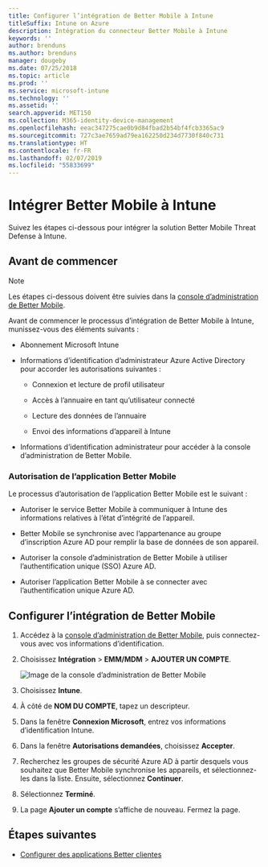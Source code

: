 ```yaml
---
title: Configurer l’intégration de Better Mobile à Intune
titleSuffix: Intune on Azure
description: Intégration du connecteur Better Mobile à Intune
keywords: ''
author: brenduns
ms.author: brenduns
manager: dougeby
ms.date: 07/25/2018
ms.topic: article
ms.prod: ''
ms.service: microsoft-intune
ms.technology: ''
ms.assetid: ''
search.appverid: MET150
ms.collection: M365-identity-device-management
ms.openlocfilehash: eeac347275cae0b9d84fbad2b54bf4fcb3365ac9
ms.sourcegitcommit: 727c3ae7659ad79ea162250d234d7730f840c731
ms.translationtype: HT
ms.contentlocale: fr-FR
ms.lasthandoff: 02/07/2019
ms.locfileid: "55833699"
---
```

# <a name="integrate-better-mobile-with-intune"></a>Intégrer Better Mobile à Intune

Suivez les étapes ci-dessous pour intégrer la solution Better Mobile Threat Defense à Intune.

## <a name="before-you-begin"></a>Avant de commencer

> [!NOTE]
> Les étapes ci-dessous doivent être suivies dans la [console d’administration de Better Mobile](https://aad.bmobi.net).

Avant de commencer le processus d’intégration de Better Mobile à Intune, munissez-vous des éléments suivants :

-   Abonnement Microsoft Intune

-   Informations d’identification d’administrateur Azure Active Directory pour accorder les autorisations suivantes :

    -   Connexion et lecture de profil utilisateur

    -   Accès à l’annuaire en tant qu’utilisateur connecté

    -   Lecture des données de l’annuaire

    -   Envoi des informations d’appareil à Intune

-   Informations d’identification administrateur pour accéder à la console d’administration de Better Mobile.

### <a name="better-mobile-app-authorization"></a>Autorisation de l’application Better Mobile

Le processus d’autorisation de l’application Better Mobile est le suivant :

-   Autoriser le service Better Mobile à communiquer à Intune des informations relatives à l’état d’intégrité de l’appareil.

-   Better Mobile se synchronise avec l’appartenance au groupe d’inscription Azure AD pour remplir la base de données de son appareil.

-   Autoriser la console d’administration de Better Mobile à utiliser l’authentification unique (SSO) Azure AD.

-   Autoriser l’application Better Mobile à se connecter avec l’authentification unique Azure AD.

## <a name="to-set-up-better-mobile-integration"></a>Configurer l’intégration de Better Mobile

1. Accédez à la [console d’administration de Better Mobile](https://aad.bmobi.net), puis connectez-vous avec vos informations d’identification.
2. Choisissez **Intégration** > **EMM/MDM** > **AJOUTER UN COMPTE**.

     ![Image de la console d’administration de Better Mobile](media/better_mobile_console.png)
 
3. Choisissez **Intune**.
4. À côté de **NOM DU COMPTE**, tapez un descripteur. 
5. Dans la fenêtre **Connexion Microsoft**, entrez vos informations d’identification Intune.
6. Dans la fenêtre **Autorisations demandées**, choisissez **Accepter**.
7. Recherchez les groupes de sécurité Azure AD à partir desquels vous souhaitez que Better Mobile synchronise les appareils, et sélectionnez-les dans la liste. Ensuite, sélectionnez **Continuer**.
8. Sélectionnez **Terminé**.
9. La page **Ajouter un compte** s’affiche de nouveau. Fermez la page. 

## <a name="next-steps"></a>Étapes suivantes

-   [Configurer des applications Better clientes](mtd-apps-ios-app-configuration-policy-add-assign.md)
